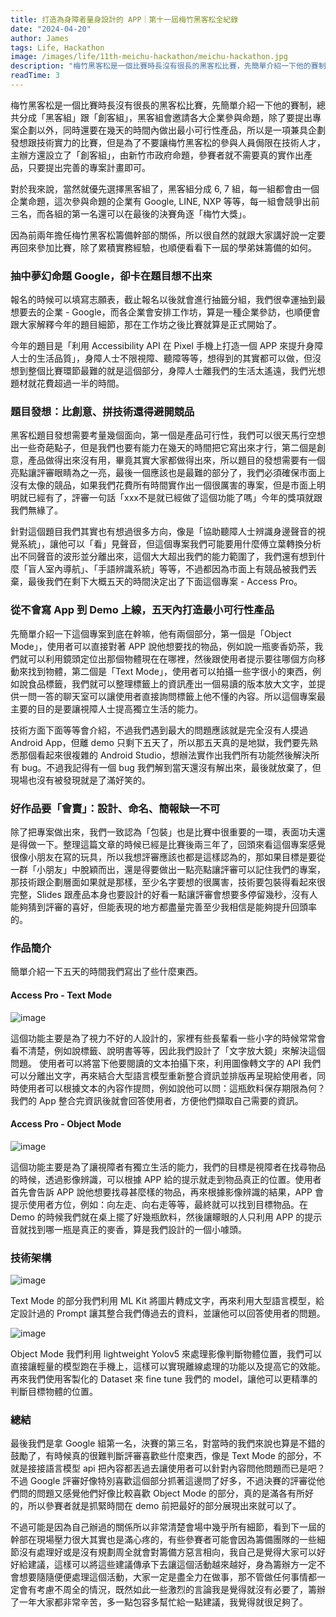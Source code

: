 ```yaml
---
title: 打造為身障者量身設計的 APP｜第十一屆梅竹黑客松全紀錄
date: "2024-04-20"
author: James
tags: Life, Hackathon
image: /images/life/11th-meichu-hackathon/meichu-hackathon.jpg
description: "梅竹黑客松是一個比賽時長沒有很長的黑客松比賽，先簡單介紹一下他的賽制，總共分成「黑客組」跟「創客組」，黑客組會邀請各大企業參與命題，除了要提出專案企劃以外，同時還要在幾天的時間內做出最小可行性產品，所以是一項兼具企劃發想跟技術實力的比賽，但是為了不要讓梅竹黑客松的參與人員侷限在技術人才，主辦方還設立了「創客組」，由新竹市政府命題，參賽者就不需要真的實作出產品，只要提出完善的專案計畫即可。"
readTime: 3
---
```


梅竹黑客松是一個比賽時長沒有很長的黑客松比賽，先簡單介紹一下他的賽制，總共分成「黑客組」跟「創客組」，黑客組會邀請各大企業參與命題，除了要提出專案企劃以外，同時還要在幾天的時間內做出最小可行性產品，所以是一項兼具企劃發想跟技術實力的比賽，但是為了不要讓梅竹黑客松的參與人員侷限在技術人才，主辦方還設立了「創客組」，由新竹市政府命題，參賽者就不需要真的實作出產品，只要提出完善的專案計畫即可。

對於我來說，當然就優先選擇黑客組了，黑客組分成 6, 7 組，每一組都會由一個企業命題，這次參與命題的企業有 Google, LINE, NXP 等等，每一組會競爭出前三名，而各組的第一名還可以在最後的決賽角逐「梅竹大獎」。

因為前兩年擔任梅竹黑客松籌備幹部的關係，所以很自然的就跟大家講好說一定要再回來參加比賽，除了累積實務經驗，也順便看看下一屆的學弟妹籌備的如何。

### **抽中夢幻命題 Google，卻卡在題目想不出來**

報名的時候可以填寫志願表，截止報名以後就會進行抽籤分組，我們很幸運抽到最想要去的企業 - Google，而各企業會安排工作坊，算是一種企業參訪，也順便會跟大家解釋今年的題目細節，那在工作坊之後比賽就算是正式開始了。

今年的題目是「利用 Accessibility API 在 Pixel 手機上打造一個 APP 來提升身障人士的生活品質」，身障人士不限視障、聽障等等，想得到的其實都可以做，但沒想到整個比賽環節最難的就是這個部分，身障人士離我們的生活太遙遠，我們光想題材就花費超過一半的時間。

### **題目發想：比創意、拼技術還得避開競品**

黑客松題目發想需要考量幾個面向，第一個是產品可行性，我們可以很天馬行空想出一些奇葩點子，但是我們也要有能力在幾天的時間把它寫出來才行，第二個是創意，產品做得出來沒有用，畢竟其實大家都做得出來，所以題目的發想需要有一個亮點讓評審眼睛為之一亮，最後一個應該也是最難的部分了，我們必須確保市面上沒有太像的競品，如果我們花費所有時間實作出一個很厲害的專案，但是市面上明明就已經有了，評審一句話「xxx不是就已經做了這個功能了嗎」今年的獎項就跟我們無緣了。

針對這個題目我們其實也有想過很多方向，像是「協助聽障人士辨識身邊聲音的視覺系統」，讓他可以「看」見聲音，但這個專案我們可能要用什麼傅立葉轉換分析出不同聲音的波形並分離出來，這個大大超出我們的能力範圍了，我們還有想到什麼「盲人室內導航」、「手語辨識系統」等等，不過都因為市面上有競品被我們丟棄，最後我們在剩下大概五天的時間決定出了下面這個專案 - Access Pro。

### **從不會寫 App 到 Demo 上線，五天內打造最小可行性產品**

先簡單介紹一下這個專案到底在幹嘛，他有兩個部分，第一個是「Object Mode」，使用者可以直接對著 APP 說他想要找的物品，例如說一瓶麥香奶茶，我們就可以利用鏡頭定位出那個物體現在在哪裡，然後跟使用者提示要往哪個方向移動來找到物體，第二個是「Text Mode」，使用者可以拍攝一些字很小的東西，例如說食品標籤，我們就可以整理標籤上的資訊產出一個易讀的版本放大文字，並提供一問一答的聊天室可以讓使用者直接詢問標籤上他不懂的內容。所以這個專案最主要的目的是要讓視障人士提高獨立生活的能力。

技術方面下面等等會介紹，不過我們遇到最大的問題應該就是完全沒有人摸過 Android App，但離 demo 只剩下五天了，所以那五天真的是地獄，我們要先熟悉那個看起來很複雜的 Android Studio，想辦法實作出我們所有功能然後解決所有 bug。不過我記得有一個 bug 我們解到當天還沒有解出來，最後就放棄了，但現場也沒有被發現就是了滿好笑的。

### **好作品要「會賣」：設計、命名、簡報缺一不可**

除了把專案做出來，我們一致認為「包裝」也是比賽中很重要的一環，表面功夫還是得做一下。整理這篇文章的時候已經是比賽後兩三年了，回頭來看這個專案感覺很像小朋友在寫的玩具，所以我想評審應該也都是這樣認為的，那如果目標是要從一群「小朋友」中脫穎而出，還是得要做出一點亮點讓評審可以記住我們的專案，那技術跟企劃層面如果就是那樣，至少名字要想的很厲害，技術要包裝得看起來很完整，Slides 跟產品本身也要設計的好看一點讓評審會想要多停留幾秒，沒有人能夠猜到評審的喜好，但能表現的地方都盡量完善至少我相信是能夠提升回頭率的。

### **作品簡介**

簡單介紹一下五天的時間我們寫出了些什麼東西。

#### **Access Pro - Text Mode**

![image](/images/life/11th-meichu-hackathon/text-mode-introduction.png)

這個功能主要是為了視力不好的人設計的，家裡有些長輩看一些小字的時候常常會看不清楚，例如說標籤、說明書等等，因此我們設計了「文字放大鏡」來解決這個問題。
使用者可以將當下他要閱讀的文本拍攝下來，利用圖像轉文字的 API 我們可以分離出文字，再來結合大型語言模型重新整合資訊並排版再呈現給使用者，同時使用者可以根據文本的內容作提問，例如說他可以問：這瓶飲料保存期限為何？我們的 App 整合完資訊後就會回答使用者，方便他們擷取自己需要的資訊。

#### **Access Pro - Object Mode**

![image](/images/life/11th-meichu-hackathon/object-mode-introduction.png)

這個功能主要是為了讓視障者有獨立生活的能力，我們的目標是視障者在找尋物品的時候，透過影像辨識，可以根據 APP 給的提示就走到物品真正的位置。使用者首先會告訴 APP 說他想要找尋甚麼樣的物品，再來根據影像辨識的結果，APP 會提示使用者方位，例如：向左走、向右走等等，最終就可以找到目標物品。在 Demo 的時候我們就在桌上擺了好幾瓶飲料，然後讓矇眼的人只利用 APP 的提示音就找到哪一瓶是真正的麥香，算是我們設計的一個小噱頭。

### **技術架構**

![image](/images/life/11th-meichu-hackathon/text-mode-technique.png)

Text Mode 的部分我們利用 ML Kit 將圖片轉成文字，再來利用大型語言模型，給定設計過的 Prompt 讓其整合我們傳過去的資料，並讓他可以回答使用者的問題。

![image](/images/life/11th-meichu-hackathon/object-mode-technique.png)

Object Mode 我們利用 lightweight Yolov5 來處理影像判斷物體位置，我們可以直接讓輕量的模型跑在手機上，這樣可以實現離線處理的功能以及提高它的效能。再來我們使用客製化的 Dataset 來 fine tune 我們的 model，讓他可以更精準的判斷目標物體的位置。

### **總結**

最後我們是拿 Google 組第一名，決賽的第三名，對當時的我們來說也算是不錯的鼓勵了，有時候真的很難判斷評審喜歡些什麼東西，像是 Text Mode 的部分，不就是接接語言模型 api 把內容都丟過去讓使用者可以針對內容問他問題而已是吧？不過 Google 評審好像特別喜歡這個部分抓著這邊問了好多，不過決賽的評審從他們問的問題又感覺他們好像比較喜歡 Object Mode 的部分，真的是滿各有所好的，所以參賽者就是抓緊時間在 demo 前把最好的部分展現出來就可以了。

不過可能是因為自己辦過的關係所以非常清楚會場中幾乎所有細節，看到下一屆的幹部在現場壓力很大其實也是滿心疼的，有些參賽者可能會因為籌備團隊的一些細節沒有處理好或是沒有規劃周全就會對籌備方惡言相向，我自己是覺得大家可以好好給建議，這樣可以將這些建議傳承下去讓這個活動越來越好，身為籌辦方一定不會想要隨隨便便處理這個活動，大家一定是盡全力在做事，那不管做任何事情都一定會有考慮不周全的情況，既然如此一些激烈的言論我是覺得就沒有必要了，籌辦了一年大家都非常辛苦，多一點包容多幫忙給一點建議，我覺得就很足夠了。

